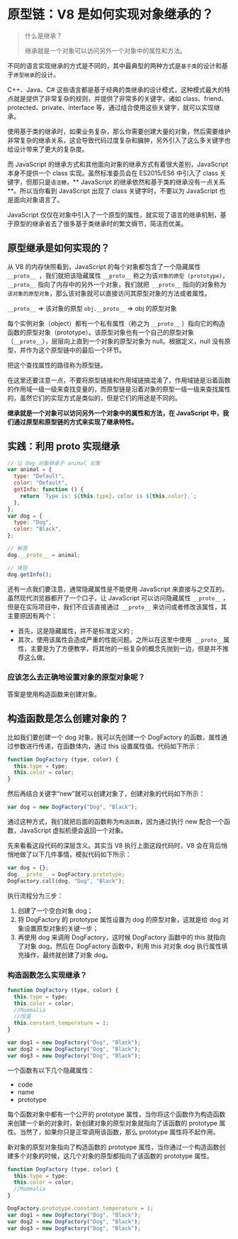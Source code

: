 # 原型链：V8 是如何实现对象继承的？

> 什么是继承？
>
> 继承就是一个对象可以访问另外一个对象中的属性和方法。

不同的语言实现继承的方式是不同的，其中最典型的两种方式是`基于类`的设计和基于`原型继承`的设计。

C++、Java、C# 这些语言都是基于经典的类继承的设计模式，这种模式最大的特点就是提供了非常复杂的规则，并提供了非常多的关键字，诸如 class、friend、protected、private、interface
等，通过组合使用这些关键字，就可以实现继承。

使用基于类的继承时，如果业务复杂，那么你需要创建大量的对象，然后需要维护非常复杂的继承关系，这会导致代码过度复杂和臃肿，另外引入了这么多关键字也给设计带来了更大的复杂度。

而 JavaScript 的继承方式和其他面向对象的继承方式有着很大差别，JavaScript 本身不提供一个 class 实现。虽然标准委员会在 ES2015/ES6 中引入了 class 关键字，但那只是`语法糖`，**
JavaScript 的继承依然和基于类的继承没有一点关系**。所以当你看到 JavaScript 出现了 class 关键字时，不要以为 JavaScript 也是面向对象语言了。

JavaScript 仅仅在对象中引入了一个原型的属性，就实现了语言的继承机制，基于原型的继承省去了很多基于类继承时的繁文缛节，简洁而优美。

## 原型继承是如何实现的？

从 V8 的内存快照看到，JavaScript 的每个对象都包含了一个隐藏属性 `__proto__ `，我们就把该隐藏属性 `__proto__` 称之为该`对象的原型 (prototype)`，`__proto__`
指向了内存中的另外一个对象，我们就把` __proto__` 指向的对象称为`该对象的原型对象`，那么该对象就可以直接访问其原型对象的方法或者属性。

`__proto__` => 该对象的原型
`obj.__proto__` => obj 的原型对象

每个实例对象（object）都有一个私有属性（称之为 `__proto__` ）指向它的构造函数的原型对象（prototype）。该原型对象也有一个自己的原型对象（`__proto__`），层层向上直到一个对象的原型对象为
null。根据定义，null 没有原型，并作为这个原型链中的最后一个环节。

把这个查找属性的路径称为原型链。

在这里还要注意一点，不要将原型链接和作用域链搞混淆了，作用域链是沿着函数的作用域一级一级来查找变量的，而原型链是沿着对象的原型一级一级来查找属性的，虽然它们的实现方式是类似的，但是它们的用途是不同的。

**继承就是一个对象可以访问另外一个对象中的属性和方法，在 JavaScript 中，我们通过原型和原型链的方式来实现了继承特性。**

## 实践：利用 **proto** 实现继承

```js
// 让 dog 对象继承于 animal 对象
var animal = {
  type: "Default",
  color: "Default",
  getInfo: function () {
    return `Type is: ${this.type}，color is ${this.color}.`;
  },
};
var dog = {
  type: "Dog",
  color: "Black",
};

// 解答
dog.__proto__ = animal;

// 体现
dog.getInfo();
```

还有一点我们要注意，通常隐藏属性是不能使用 JavaScript 来直接与之交互的。虽然现代浏览器都开了一个口子，让 JavaScript 可以访问隐藏属性 `__proto__`
，但是在实际项目中，我们不应该直接通过` __proto__`
来访问或者修改该属性，其主要原因有两个：

- 首先，这是隐藏属性，并不是标准定义的 ;
- 其次，使用该属性会造成严重的性能问题。之所以在这里中使用` __proto__`属性，主要是为了方便教学，将其他的一些复杂的概念先抛到一边，但是并不推荐这么做。

### 应该怎么去正确地设置对象的原型对象呢？

答案是使用构造函数来创建对象。

## 构造函数是怎么创建对象的？

比如我们要创建一个 dog 对象，我可以先创建一个 DogFactory 的函数，属性通过参数进行传递，在函数体内，通过 this 设置属性值。代码如下所示：

```js
function DogFactory (type, color) {
  this.type = type;
  this.color = color;
}
```

然后再结合关键字“new”就可以创建对象了，创建对象的代码如下所示：

```js
var dog = new DogFactory("Dog", "Black");
```

通过这种方式，我们就把后面的函数称为`构造函数`，因为通过执行 new 配合一个函数，JavaScript 虚拟机便会返回一个对象。

先来看看这段代码的深层含义。其实当 V8 执行上面这段代码时，V8 会在背后悄悄地做了以下几件事情，模拟代码如下所示：

```js
var dog = {};
dog.__proto__ = DogFactory.prototype;
DogFactory.call(dog, "Dog", "Black");
```

执行流程分为三步：

1. 创建了一个空白对象 dog；
2. 将 DogFactory 的 prototype 属性设置为 dog 的原型对象，这就是给 dog 对象设置原型对象的关键一步；
3. 再使用 dog 来调用 DogFactory，这时候 DogFactory 函数中的 this 就指向了对象 dog，然后在 DogFactory 函数中，利用 this 对对象 dog 执行属性填充操作，最终就创建了对象 dog。

### 构造函数怎么实现继承？

```js
function DogFactory (type, color) {
  this.type = type;
  this.color = color;
  //Mammalia
  //恒温
  this.constant_temperature = 1;
}

var dog1 = new DogFactory("Dog", "Black");
var dog2 = new DogFactory("Dog", "Black");
var dog3 = new DogFactory("Dog", "Black");
```

一个函数有以下几个隐藏属性：

- code
- name
- prototype

每个函数对象中都有一个公开的 prototype 属性，当你将这个函数作为构造函数来创建一个新的对象时，新创建对象的原型对象就指向了该函数的 prototype 属性。当然了，如果你只是正常调用该函数，那么 prototype
属性将不起作用。

新对象的原型对象指向了构造函数的 prototype 属性，当你通过一个构造函数创建多个对象的时候，这几个对象的原型都指向了该函数的 prototype 属性。

```js
function DogFactory (type, color) {
  this.type = type;
  this.color = color;
  //Mammalia
}

DogFactory.prototype.constant_temperature = 1;
var dog1 = new DogFactory("Dog", "Black");
var dog2 = new DogFactory("Dog", "Black");
var dog3 = new DogFactory("Dog", "Black");
```
